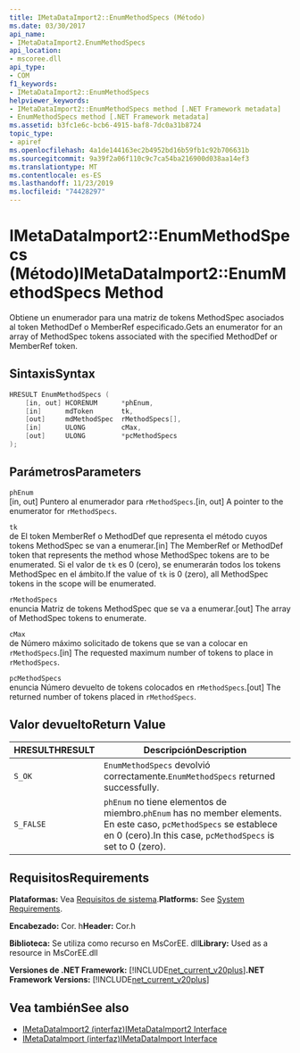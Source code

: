 ```yaml
---
title: IMetaDataImport2::EnumMethodSpecs (Método)
ms.date: 03/30/2017
api_name:
- IMetaDataImport2.EnumMethodSpecs
api_location:
- mscoree.dll
api_type:
- COM
f1_keywords:
- IMetaDataImport2::EnumMethodSpecs
helpviewer_keywords:
- IMetaDataImport2::EnumMethodSpecs method [.NET Framework metadata]
- EnumMethodSpecs method [.NET Framework metadata]
ms.assetid: b3fc1e6c-bcb6-4915-baf8-7dc0a31b8724
topic_type:
- apiref
ms.openlocfilehash: 4a1de144163ec2b4952bd16b59fb1c92b706631b
ms.sourcegitcommit: 9a39f2a06f110c9c7ca54ba216900d038aa14ef3
ms.translationtype: MT
ms.contentlocale: es-ES
ms.lasthandoff: 11/23/2019
ms.locfileid: "74428297"
---
```

# <a name="imetadataimport2enummethodspecs-method"></a><span data-ttu-id="beb12-102">IMetaDataImport2::EnumMethodSpecs (Método)</span><span class="sxs-lookup"><span data-stu-id="beb12-102">IMetaDataImport2::EnumMethodSpecs Method</span></span>
<span data-ttu-id="beb12-103">Obtiene un enumerador para una matriz de tokens MethodSpec asociados al token MethodDef o MemberRef especificado.</span><span class="sxs-lookup"><span data-stu-id="beb12-103">Gets an enumerator for an array of MethodSpec tokens associated with the specified MethodDef or MemberRef token.</span></span>  
  
## <a name="syntax"></a><span data-ttu-id="beb12-104">Sintaxis</span><span class="sxs-lookup"><span data-stu-id="beb12-104">Syntax</span></span>  
  
```cpp  
HRESULT EnumMethodSpecs (  
    [in, out] HCORENUM      *phEnum,   
    [in]      mdToken       tk,  
    [out]     mdMethodSpec  rMethodSpecs[],  
    [in]      ULONG         cMax,  
    [out]     ULONG         *pcMethodSpecs  
);   
```  
  
## <a name="parameters"></a><span data-ttu-id="beb12-105">Parámetros</span><span class="sxs-lookup"><span data-stu-id="beb12-105">Parameters</span></span>  
 `phEnum`  
 <span data-ttu-id="beb12-106">[in, out] Puntero al enumerador para `rMethodSpecs`.</span><span class="sxs-lookup"><span data-stu-id="beb12-106">[in, out] A pointer to the enumerator for `rMethodSpecs`.</span></span>  
  
 `tk`  
 <span data-ttu-id="beb12-107">de El token MemberRef o MethodDef que representa el método cuyos tokens MethodSpec se van a enumerar.</span><span class="sxs-lookup"><span data-stu-id="beb12-107">[in] The MemberRef or MethodDef token that represents the method whose MethodSpec tokens are to be enumerated.</span></span> <span data-ttu-id="beb12-108">Si el valor de `tk` es 0 (cero), se enumerarán todos los tokens MethodSpec en el ámbito.</span><span class="sxs-lookup"><span data-stu-id="beb12-108">If the value of `tk` is 0 (zero), all MethodSpec tokens in the scope will be enumerated.</span></span>  
  
 `rMethodSpecs`  
 <span data-ttu-id="beb12-109">enuncia Matriz de tokens MethodSpec que se va a enumerar.</span><span class="sxs-lookup"><span data-stu-id="beb12-109">[out] The array of MethodSpec tokens to enumerate.</span></span>  
  
 `cMax`  
 <span data-ttu-id="beb12-110">de Número máximo solicitado de tokens que se van a colocar en `rMethodSpecs`.</span><span class="sxs-lookup"><span data-stu-id="beb12-110">[in] The requested maximum number of tokens to place in `rMethodSpecs`.</span></span>  
  
 `pcMethodSpecs`  
 <span data-ttu-id="beb12-111">enuncia Número devuelto de tokens colocados en `rMethodSpecs`.</span><span class="sxs-lookup"><span data-stu-id="beb12-111">[out] The returned number of tokens placed in `rMethodSpecs`.</span></span>  
  
## <a name="return-value"></a><span data-ttu-id="beb12-112">Valor devuelto</span><span class="sxs-lookup"><span data-stu-id="beb12-112">Return Value</span></span>  
  
|<span data-ttu-id="beb12-113">HRESULT</span><span class="sxs-lookup"><span data-stu-id="beb12-113">HRESULT</span></span>|<span data-ttu-id="beb12-114">Descripción</span><span class="sxs-lookup"><span data-stu-id="beb12-114">Description</span></span>|  
|-------------|-----------------|  
|`S_OK`|<span data-ttu-id="beb12-115">`EnumMethodSpecs` devolvió correctamente.</span><span class="sxs-lookup"><span data-stu-id="beb12-115">`EnumMethodSpecs` returned successfully.</span></span>|  
|`S_FALSE`|<span data-ttu-id="beb12-116">`phEnum` no tiene elementos de miembro.</span><span class="sxs-lookup"><span data-stu-id="beb12-116">`phEnum` has no member elements.</span></span> <span data-ttu-id="beb12-117">En este caso, `pcMethodSpecs` se establece en 0 (cero).</span><span class="sxs-lookup"><span data-stu-id="beb12-117">In this case, `pcMethodSpecs` is set to 0 (zero).</span></span>|  
  
## <a name="requirements"></a><span data-ttu-id="beb12-118">Requisitos</span><span class="sxs-lookup"><span data-stu-id="beb12-118">Requirements</span></span>  
 <span data-ttu-id="beb12-119">**Plataformas:** Vea [Requisitos de sistema](../../../../docs/framework/get-started/system-requirements.md).</span><span class="sxs-lookup"><span data-stu-id="beb12-119">**Platforms:** See [System Requirements](../../../../docs/framework/get-started/system-requirements.md).</span></span>  
  
 <span data-ttu-id="beb12-120">**Encabezado:** Cor. h</span><span class="sxs-lookup"><span data-stu-id="beb12-120">**Header:** Cor.h</span></span>  
  
 <span data-ttu-id="beb12-121">**Biblioteca:** Se utiliza como recurso en MsCorEE. dll</span><span class="sxs-lookup"><span data-stu-id="beb12-121">**Library:** Used as a resource in MsCorEE.dll</span></span>  
  
 <span data-ttu-id="beb12-122">**Versiones de .NET Framework:** [!INCLUDE[net_current_v20plus](../../../../includes/net-current-v20plus-md.md)]</span><span class="sxs-lookup"><span data-stu-id="beb12-122">**.NET Framework Versions:** [!INCLUDE[net_current_v20plus](../../../../includes/net-current-v20plus-md.md)]</span></span>  
  
## <a name="see-also"></a><span data-ttu-id="beb12-123">Vea también</span><span class="sxs-lookup"><span data-stu-id="beb12-123">See also</span></span>

- [<span data-ttu-id="beb12-124">IMetaDataImport2 (interfaz)</span><span class="sxs-lookup"><span data-stu-id="beb12-124">IMetaDataImport2 Interface</span></span>](../../../../docs/framework/unmanaged-api/metadata/imetadataimport2-interface.md)
- [<span data-ttu-id="beb12-125">IMetaDataImport (interfaz)</span><span class="sxs-lookup"><span data-stu-id="beb12-125">IMetaDataImport Interface</span></span>](../../../../docs/framework/unmanaged-api/metadata/imetadataimport-interface.md)
